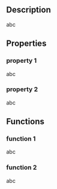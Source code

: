 ## Description

abc

## Properties

### property 1

abc

### property 2

abc

## Functions

### function 1

abc

### function 2

abc

## 